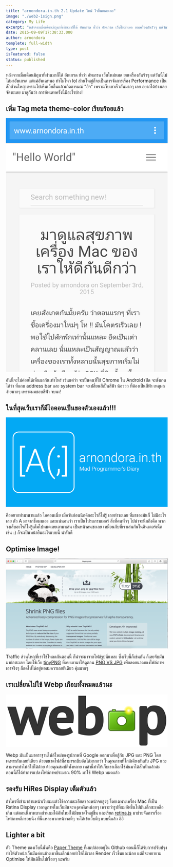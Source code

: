 ```yaml
---
title: "arnondora.in.th 2.1 Update ใหม่ ไวขึ้นเยอะเลย"
image: "./web2-1sign.png"
category: My Life
excerpt: "หลังจากเมื่อเดือนมิถุนาที่ผ่านมาก็ได้ อัพเกรด ย้ำว่า อัพเกรด เว็บใหม่หมด ยกเครื่องกันรัวๆ แต่วันนี้ไม่ได้มาอัพเกรด แต่แค่อัพเดทพอ ทำไมไหว lol ส่วนใหญ่ก็จะเป็นการจัดการเรื่อง Performance เป็นสักส่วนใหญ่ เพราะไปเห็นเว็บอื่นแล้วเกิดอารมณ์ "อิจ" เพราะ..."
date: 2015-09-09T17:38:33.000
author: arnondora
templete: full-width
type: post
isFeatured: false
status: published
---
```


หลังจากเมื่อเดือนมิถุนาที่ผ่านมาก็ได้ อัพเกรด ย้ำว่า อัพเกรด เว็บใหม่หมด ยกเครื่องกันรัวๆ แต่วันนี้ไม่ได้มาอัพเกรด แต่แค่อัพเดทพอ ทำไมไหว lol ส่วนใหญ่ก็จะเป็นการจัดการเรื่อง Performance เป็นสักส่วนใหญ่ เพราะไปเห็นเว็บอื่นแล้วเกิดอารมณ์ "อิจ" เพราะเว็บเขาเร็วกันมากๆ เลย อยากได้บ้างเลยจัดซะเลย มาดูกันว่า การอัพเดทครั้งนี้มีอะไรบ้าง!

## เพิ่ม Tag meta theme-color เรียบร้อยแล้ว

[![newcolor-theme-2](./newcolor-theme-2.png)][0]

อันนี้จะไม่ค่อยได้เห็นผลกันเท่าไหร่ เว้นแต่ว่า จะเป็นคนที่ใช้ Chrome ใน Android เปิด จะสังเกตได้ว่า ที่แถบ address bar และ system bar จะเปลี่ยนสีเป็นสีฟ้า น้อววว ที่ต้องเป็นสีฟ้า เหตุผลง่ายมากๆ เพราะผมชอบสีฟ้า จบนะ!

## ในที่สุดเว็บเราก็มีไอคอนเป็นของตัวเองแล้ว!!!

![newlogointrox2](./newlogointro.png)

คืออยากทำมานานแล้ว ไอคอนเนี่ย เมื่อวันก่อนนึกคึกอะไรก็ไม่รู้ เลยทำซะเลย ที่มาของมันก็ ไม่มีอะไรเลย ตัว A มาจากชื่อผมเอง และแน่นอนว่า เราเป็นโปรแกรมเมอร์ สิ่งที่คนทั่วๆ ไปน่าจะนึกถึงคือ พวกวงเล็บอะไรก็ไม่รู้เต็มไปหมดเลยเอามาเล่น เป็นหน้าคนซะเลย เหมือนกับที่เราเล่นกันในอินเตอร์เน็ต เช่น :) ก็จะเป็นหน้ายิ้มอะไรแบบนี้ น่ารักดี

## Optimise Image!

[![reducePNGFile](./reducePNGFile.png)][1]

Traffic ส่วนใหญ่ที่เราใช้โหลดกันตอนนี้ ก็น่าจะมาจากไฟล์รูปนี่แหละ ซึ่งเว็บนี้ก็เช่นกัน ก็เลยจับมันมาย่อซะเลย โดยใช้เว็บ [tinyPNG][2] ที่เคยเอามาให้ดูตอน [PNG VS JPG][3] เพื่อลดขนาดของไฟล์ภาพ เอาจริงๆ ก็ลดไปได้อยู่พอสมควรเลยทีเดียว คุ้มมากๆ

## เราเปลี่ยนไปใช้ Webp เกือบทั้งหมดแล้วนะ

![](./WebP_Logo.png)

Webp มันเป็นมาตราฐานไฟล์ใหม่ของรูปภาพที่ Google ออกมาเพื่อสู้กับ JPG และ PNG โดยเฉพาะกันเลยทีเดียว ด้วยขนาดไฟล์ที่สามารถบีบอัดได้มากกว่า ในคุณภาพที่ใกล้เคียงกันกับ JPG และสามารถทำไฟล์ใสได้ด้วย ด้วยคุณสมบัติทั้งหลาย เหล่านี้ทำให้เว็บเราเลือกใช้มันมาได้สักพักแล้วล่ะ ตอนนี้ก็ได้ทำการแปลงไฟล์ภาพประมาณ 90% มาใช้ Webp หมดแล้ว

## รองรับ HiRes Display เต็มตัวแล้ว
ถ้าใครที่เข้ามาอ่านหน้าเว็บผมแล้วใช้ความละเอียดของหน้าจอสูงๆ โดยเฉพาะเครื่อง Mac ที่เป็น Ratina Display เวลาดูภาพในเว็บมันจะหงุดหงิดหน่อยๆ เพราะว่ารูปที่ผมอัพขึ้นไปมันเล็กซะเหลือเกิน แต่ตอนนี้ภาพบางส่วนผมได้อัพใหม่ให้มีขนาดใหญ่ขึ้น และเรียก [retina.js][4] มาช่วยจัดการเรื่องไฟล์ภาพอีกรอบนึง ทีนี้แหละพวกหน้าจอดีๆ จะได้เข้าเว็บดีๆ แบบนี้แล้ว อิอิ

## Lighter a bit
ตัว Theme ของเว็บนี้นั่นคือ [Paper Theme][5] ที่ผมปล่อยอยู่ใน Github ตอนนี้ก็ได้รับการปรับปรุงทำให้ตัวหน้าเว็บมันค่อนข้างเบาขึ้นเล็กน้อยทำให้ใช้เวลา Render เร็วขึ้นและน้อย แต่ก็จะพยายาม Optimise ให้มันดีขึ้นไปเรื่อยๆ นะครับ

[0]: http://www.arnondora.in.th/wp-content/uploads/2015/09/newcolor-theme-2.png
[1]: http://www.arnondora.in.th/wp-content/uploads/2015/09/reducePNGFile.png
[2]: https://tinypng.com
[3]: http://www.arnondora.in.th/dev-tip-jpg-vs-png/
[4]: http://imulus.github.io/retinajs/
[5]: https://github.com/arnondora/wordpress-paper-theme
